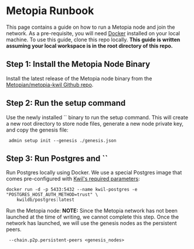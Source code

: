 # Metopia Runbook

This page contains a guide on how to run a Metopia node and join the network. As a pre-requisite, you will need [Docker](<https://docs.docker.com/engine/install/>) installed on your local machine. To use this guide, clone this repo locally. **This guide is written assuming your local workspace is in the root directory of this repo.**

## Step 1: Install the Metopia Node Binary

Install the latest release of the Metopia node binary from the [Metopian/metopia-kwil Github repo](<https://github.com/Metopian/metopia-kwil/releases>).

## Step 2: Run the  setup command

Use the newly installed `` binary to run the setup command. This will create a new root directory to store node files, generate a new node private key, and copy the genesis file:

```shell
 admin setup init --genesis ./genesis.json
```

## Step 3: Run Postgres and ``

Run Postgres locally using Docker. We use a special Postgres image that comes pre-configured with [Kwil's required parameters](<https://docs.kwil.com/docs/daemon/running-postgres>):

```shell
docker run -d -p 5433:5432 --name kwil-postgres -e "POSTGRES_HOST_AUTH_METHOD=trust" \
    kwildb/postgres:latest
```

Run the Metopia node:
**NOTE:** Since the Metopia network has not been launched at the time of writing, we cannot complete this step. Once the network has launched, we will use the genesis nodes as the persistent peers.

```shell
 --chain.p2p.persistent-peers <genesis_nodes>
```
